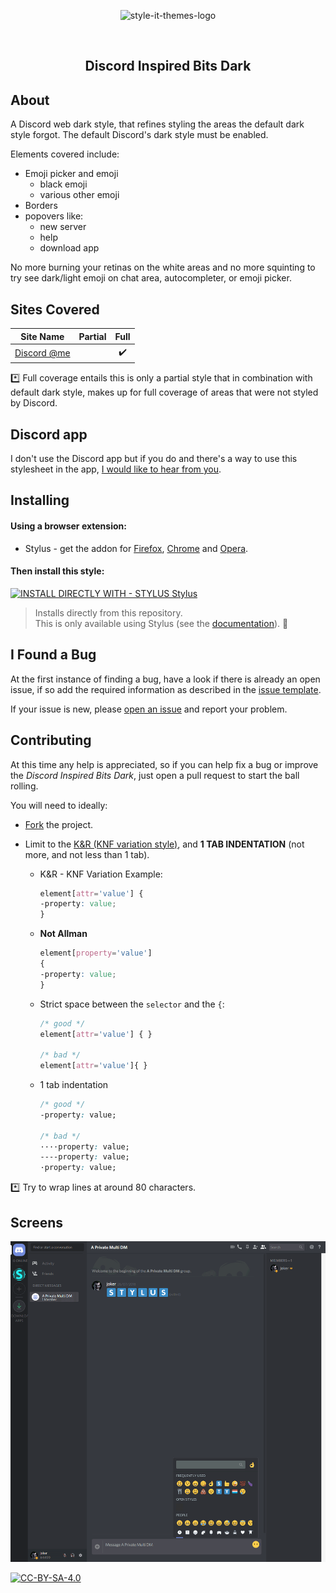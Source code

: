 <p align="center">
  <img alt="style-it-themes-logo" src="https://cdn.rawgit.com/style-it-themes/style-it-themes-logos/864bb0c047a612c2c07089901e33d33199c81ef9/style-it-themes-logo-full.svg" width="580">
</p>
<br>
<h2 align="center"><strong>Discord Inspired Bits Dark</strong></h2>

## About

A Discord web dark style, that refines styling the areas the default dark style forgot.
The default Discord's dark style must be enabled.

Elements covered include:
* Emoji picker and emoji
  * black emoji
  * various other emoji
* Borders
* popovers like:
  * new server
  * help
  * download app

No more burning your retinas on the white areas and no more squinting to try see dark/light emoji on chat area, autocompleter, or emoji picker.

## Sites Covered

| Site Name                                           | Partial              | Full                 |
| --------------------------------------------------- | :------------------: | :------------------: |
| [Discord @me](https://discordapp.com/channels/@me)  |                      |  :heavy_check_mark:  |

:asterisk: Full coverage entails this is only a partial style that in combination with default dark style,
makes up for full coverage of areas that were not styled by Discord.

## Discord app
I don't use the Discord app but if you do and there's a way to use this stylesheet in the app,
[I would like to hear from you](https://github.com/style-it-themes/discord-inspired-bits-dark/issues/new).

## Installing

#### Using a browser extension:
* Stylus - get the addon for [Firefox](https://addons.mozilla.org/en-US/firefox/addon/styl-us/), [Chrome](https://chrome.google.com/webstore/detail/stylus/clngdbkpkpeebahjckkjfobafhncgmne) and [Opera](https://addons.opera.com/en-gb/extensions/details/stylus/).

#### Then install this style:  
[![INSTALL DIRECTLY WITH - STYLUS Stylus](https://img.shields.io/badge/Install_directly_with-Stylus-21d1d0.svg?longCache=true&style=for-the-badge)](https://raw.githubusercontent.com/style-it-themes/discord-inspired-bits-dark/master/discord-inspired-bits-dark.user.css)
  >Installs directly from this repository.  
  >This is only available using Stylus (see the [documentation](https://github.com/openstyles/stylus/wiki/Usercss)). :tada:

## I Found a Bug

At the first instance of finding a bug, have a look if there is already an open issue, if so add the required information as described in the [issue template](.github/ISSUE_TEMPLATE.md).

If your issue is new, please [open an issue](https://github.com/style-it-themes/discord-inspired-bits-dark/issues/new) and report your problem.

## Contributing

At this time any help is appreciated, so if you can help fix a bug or improve the *Discord Inspired Bits Dark*, just open a pull request to start the ball rolling.

You will need to ideally:

* [Fork](https://github.com/style-it-themes/discord-inspired-bits-dark/fork) the project.

* Limit to the [K&R (KNF variation style)](https://en.wikipedia.org/wiki/Indentation_style#Variant:_BSD_KNF), and **1 TAB INDENTATION** (not more, and not less than 1 tab).

  * K&R - KNF Variation Example:
	```css
	element[attr='value'] {
	-property: value;
	}
	```

  * **Not Allman**
	```css
	element[property='value']
	{
	-property: value;
	}
	```

  * Strict space between the `selector` and the `{`:
	```css
	/* good */
	element[attr='value'] { }

	/* bad */
	element[attr='value']{ }
	```

  * 1 tab indentation
	```css
	/* good */
	-property: value;

	/* bad */
	····property: value;
	----property: value;
	·property: value;
	```

:asterisk: Try to wrap lines at around 80 characters.

## Screens

![discord @me](/screens/discord.gif)

[![CC-BY-SA-4.0](https://img.shields.io/badge/License-CC--BY--SA--4.0-blue.svg?longCache=true&style=for-the-badge)](LICENSE)
